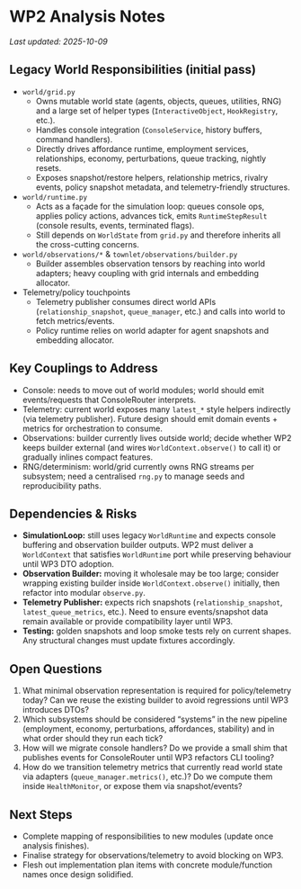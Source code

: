 # WP2 Analysis Notes

_Last updated: 2025-10-09_

## Legacy World Responsibilities (initial pass)
- `world/grid.py`
  - Owns mutable world state (agents, objects, queues, utilities, RNG) and a large set of helper types (`InteractiveObject`, `HookRegistry`, etc.).
  - Handles console integration (`ConsoleService`, history buffers, command handlers).
  - Directly drives affordance runtime, employment services, relationships, economy, perturbations, queue tracking, nightly resets.
  - Exposes snapshot/restore helpers, relationship metrics, rivalry events, policy snapshot metadata, and telemetry-friendly structures.
- `world/runtime.py`
  - Acts as a façade for the simulation loop: queues console ops, applies policy actions, advances tick, emits `RuntimeStepResult` (console results, events, terminated flags).
  - Still depends on `WorldState` from `grid.py` and therefore inherits all the cross-cutting concerns.
- `world/observations/*` & `townlet/observations/builder.py`
  - Builder assembles observation tensors by reaching into world adapters; heavy coupling with grid internals and embedding allocator.
- Telemetry/policy touchpoints
  - Telemetry publisher consumes direct world APIs (`relationship_snapshot`, `queue_manager`, etc.) and calls into world to fetch metrics/events.
  - Policy runtime relies on world adapter for agent snapshots and embedding allocator.

## Key Couplings to Address
- Console: needs to move out of world modules; world should emit events/requests that ConsoleRouter interprets.
- Telemetry: current world exposes many `latest_*` style helpers indirectly (via telemetry publisher). Future design should emit domain events + metrics for orchestration to consume.
- Observations: builder currently lives outside world; decide whether WP2 keeps builder external (and wires `WorldContext.observe()` to call it) or gradually inlines compact features.
- RNG/determinism: world/grid currently owns RNG streams per subsystem; need a centralised `rng.py` to manage seeds and reproducibility paths.

## Dependencies & Risks
- **SimulationLoop:** still uses legacy `WorldRuntime` and expects console buffering and observation builder outputs. WP2 must deliver a `WorldContext` that satisfies `WorldRuntime` port while preserving behaviour until WP3 DTO adoption.
- **Observation Builder:** moving it wholesale may be too large; consider wrapping existing builder inside `WorldContext.observe()` initially, then refactor into modular `observe.py`.
- **Telemetry Publisher:** expects rich snapshots (`relationship_snapshot`, `latest_queue_metrics`, etc.). Need to ensure events/snapshot data remain available or provide compatibility layer until WP3.
- **Testing:** golden snapshots and loop smoke tests rely on current shapes. Any structural changes must update fixtures accordingly.

## Open Questions
1. What minimal observation representation is required for policy/telemetry today? Can we reuse the existing builder to avoid regressions until WP3 introduces DTOs?
2. Which subsystems should be considered “systems” in the new pipeline (employment, economy, perturbations, affordances, stability) and in what order should they run each tick?
3. How will we migrate console handlers? Do we provide a small shim that publishes events for ConsoleRouter until WP3 refactors CLI tooling?
4. How do we transition telemetry metrics that currently read world state via adapters (`queue_manager.metrics()`, etc.)? Do we compute them inside `HealthMonitor`, or expose them via snapshot/events?

## Next Steps
- Complete mapping of responsibilities to new modules (update once analysis finishes).
- Finalise strategy for observations/telemetry to avoid blocking on WP3.
- Flesh out implementation plan items with concrete module/function names once design solidified.
